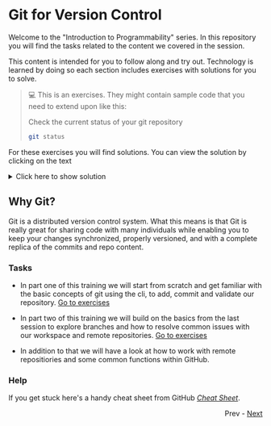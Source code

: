 # Git for Version Control

Welcome to the "Introduction to Programmability" series. In this repository you will find the tasks related to the content we covered in the session.

This content is intended for you to follow along and try out. Technology is learned by doing so each section includes exercises with solutions for you to solve.

> :computer: This is an exercises. They might contain sample code that you need to extend upon like this:
>
> Check the current status of your git repository
>
> ```bash
> git status
> ```

For these exercises you will find solutions. You can view the solution by clicking on the text

<details>
  <summary>Click here to show solution</summary>
  
  ```console
  ❯ git status
  On branch main
  Your branch is up to date with 'origin/main'.
  .....
  ```

</details>

## Why Git?

Git is a distributed version control system. What this means is that Git is really great for sharing code with many individuals while enabling you to keep your changes synchronized, properly versioned, and with a complete replica of the commits and repo content.

### Tasks

* In part one of this training we will start from scratch and get familiar with the basic concepts of git using the cli, to add, commit and validate our repository.
[Go to exercises](git_one_tasks.md)

* In part two of this training we will build on the basics from the last session to explore branches and how to resolve common issues with our workspace and remote repositories. [Go to exercises](git_two_tasks.md)

* In addition to that we will have a look at how to work with remote repositiories and some common functions within GitHub.

### Help

If you get stuck here's a handy cheat sheet from GitHub *[Cheat Sheet](https://education.github.com/git-cheat-sheet-education.pdf)*.

<div align="right">

   Prev - [Next](git_one_tasks.md)
</div>

